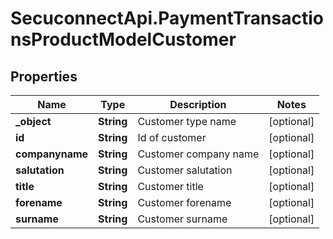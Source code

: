 # SecuconnectApi.PaymentTransactionsProductModelCustomer

## Properties
Name | Type | Description | Notes
------------ | ------------- | ------------- | -------------
**_object** | **String** | Customer type name | [optional] 
**id** | **String** | Id of customer | [optional] 
**companyname** | **String** | Customer company name | [optional] 
**salutation** | **String** | Customer salutation | [optional] 
**title** | **String** | Customer title | [optional] 
**forename** | **String** | Customer forename | [optional] 
**surname** | **String** | Customer surname | [optional] 


